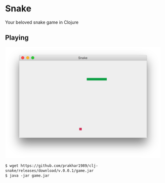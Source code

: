 # Snake

Your beloved snake game in Clojure

## Playing
![img](snake.png)

``` 
$ wget https://github.com/prakhar1989/clj-snake/releases/download/v.0.0.1/game.jar
$ java -jar game.jar
```
